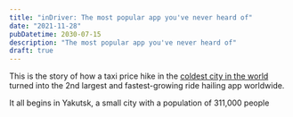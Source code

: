 ```yaml
---
title: "inDriver: The most popular app you've never heard of"
date: "2021-11-28"
pubDatetime: 2030-07-15
description: "The most popular app you've never heard of"
draft: true
---
```


This is the story of how a taxi price hike in the [coldest city in the world](https://www.theguardian.com/cities/2015/jan/28/what-world-coldest-city-yellowknife-ulaanbaatar-yakutsk) turned into the 2nd largest and fastest-growing ride hailing app worldwide.

It all begins in Yakutsk, a small city with a population of 311,000 people
